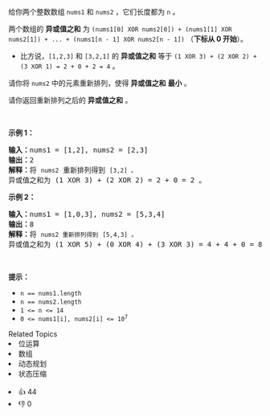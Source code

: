 <p>给你两个整数数组&nbsp;<code>nums1</code> 和&nbsp;<code>nums2</code>&nbsp;，它们长度都为&nbsp;<code>n</code>&nbsp;。</p>

<p>两个数组的 <strong>异或值之和</strong>&nbsp;为&nbsp;<code>(nums1[0] XOR nums2[0]) + (nums1[1] XOR nums2[1]) + ... + (nums1[n - 1] XOR nums2[n - 1])</code>&nbsp;（<strong>下标从 0 开始</strong>）。</p>

<ul> 
 <li>比方说，<code>[1,2,3]</code> 和&nbsp;<code>[3,2,1]</code>&nbsp;的 <strong>异或值之和</strong>&nbsp;等于&nbsp;<code>(1 XOR 3) + (2 XOR 2) + (3 XOR 1) = 2 + 0 + 2 = 4</code>&nbsp;。</li> 
</ul>

<p>请你将&nbsp;<code>nums2</code>&nbsp;中的元素重新排列，使得 <strong>异或值之和</strong>&nbsp;<strong>最小</strong>&nbsp;。</p>

<p>请你返回重新排列之后的 <strong>异或值之和</strong>&nbsp;。</p>

<p>&nbsp;</p>

<p><strong>示例 1：</strong></p>

<pre><b>输入：</b>nums1 = [1,2], nums2 = [2,3]
<b>输出：</b>2
<b>解释：</b>将 <span><code>nums2</code></span> 重新排列得到 <span><code>[3,2] 。</code></span>
异或值之和为 (1 XOR 3) + (2 XOR 2) = 2 + 0 = 2 。</pre>

<p><strong>示例 2：</strong></p>

<pre><b>输入：</b>nums1 = [1,0,3], nums2 = [5,3,4]
<b>输出：</b>8
<b>解释：</b>将 <span><code>nums2 重新排列得到</code></span> <span><code>[5,4,3] 。</code></span>
异或值之和为 (1 XOR 5) + (0 XOR 4) + (3 XOR 3) = 4 + 4 + 0 = 8 。
</pre>

<p>&nbsp;</p>

<p><strong>提示：</strong></p>

<ul> 
 <li><code>n == nums1.length</code></li> 
 <li><code>n == nums2.length</code></li> 
 <li><code>1 &lt;= n &lt;= 14</code></li> 
 <li><code>0 &lt;= nums1[i], nums2[i] &lt;= 10<sup>7</sup></code></li> 
</ul>

<div><div>Related Topics</div><div><li>位运算</li><li>数组</li><li>动态规划</li><li>状态压缩</li></div></div><br><div><li>👍 44</li><li>👎 0</li></div>